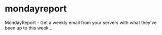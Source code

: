 # mondayreport
MondayReport - Get a weekly email from your servers with what they've been up to this week...
